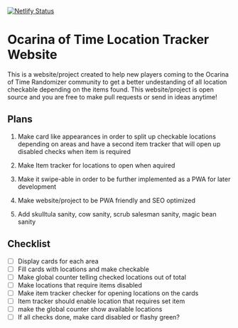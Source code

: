 [![Netlify Status](https://api.netlify.com/api/v1/badges/efbc2191-12d0-46aa-9277-96192dd39533/deploy-status)](https://app.netlify.com/sites/zelda-tracker/deploys)

# Ocarina of Time Location Tracker Website
This is a website/project created to help new players coming to the Ocarina of Time Randomizer community to get a better undestanding of all location checkable depending on the items found. This website/project is open source and you are free to make pull requests or send in ideas anytime!

## Plans
1. Make card like appearances in order to split up checkable locations depending on areas and have a second item tracker that will open up disabled checks when item is required

2. Make Item tracker for locations to open when aquired

3. Make it swipe-able in order to be further implemented as a PWA for later development

4. Make website/project to be PWA friendly and SEO optimized

5. Add skulltula sanity, cow sanity, scrub salesman sanity, magic bean sanity


## Checklist
- [ ] Display cards for each area
- [ ] Fill cards with locations and make checkable
- [ ] Make global counter telling checked locations out of total
- [ ] Make locations that require items disabled
- [ ] Make item tracker checker for opening locations on the cards
- [ ] Item tracker should enable location that requires set item
- [ ] make the global counter show available locations
- [ ] If all checks done, make card disabled or flashy green?
